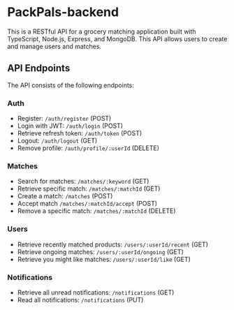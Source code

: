 # PackPals-backend

This is a RESTful API for a grocery matching application built with TypeScript, Node.js, Express, and MongoDB. This API allows users to create and manage users and matches.

## API Endpoints

The API consists of the following endpoints:

### Auth
- Register: `/auth/register` (POST)
- Login with JWT: `/auth/login` (POST)
- Retrieve refresh token: `/auth/token` (POST)
- Logout: `/auth/logout` (GET)
- Remove profile: `/auth/profile/:userId` (DELETE)

### Matches
- Search for matches: `/matches/:keyword` (GET)
- Retrieve specific match: `/matches/:matchId` (GET)
- Create a match: `/matches` (POST)
- Accept match `/matches/:matchId/accept` (POST)
- Remove a specific match: `/matches/:matchId` (DELETE)

### Users
- Retrieve recently matched products: `/users/:userId/recent` (GET)
- Retrieve ongoing matches: `/users/:userId/ongoing` (GET)
- Retrieve you might like matches: `/users/:userId/like` (GET)

### Notifications
- Retrieve all unread notifications: `/notifications` (GET)
- Read all notifications: `/notifications` (PUT)

